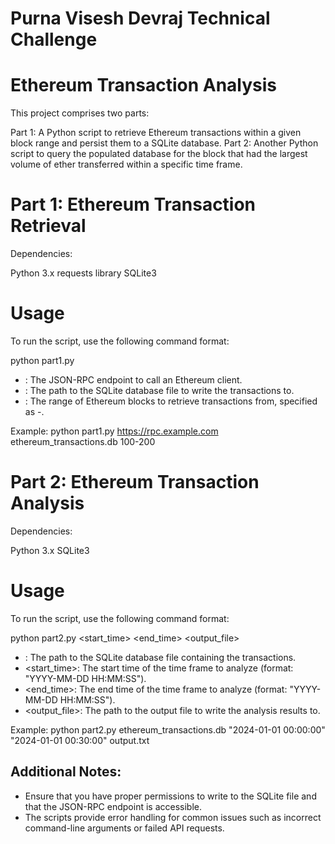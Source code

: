 # Purna Visesh Devraj Technical Challenge

# Ethereum Transaction Analysis

This project comprises two parts:

Part 1: A Python script to retrieve Ethereum transactions within a given block range and persist them to a SQLite database.
Part 2: Another Python script to query the populated database for the block that had the largest volume of ether transferred within a specific time frame.


# Part 1: Ethereum Transaction Retrieval

Dependencies:

Python 3.x
requests library
SQLite3

# Usage

To run the script, use the following command format:

python part1.py <JSON-RPC endpoint> <SQLite file> <block range>

- <JSON-RPC endpoint>: The JSON-RPC endpoint to call an Ethereum client.
- <SQLite file>: The path to the SQLite database file to write the transactions to.
- <block range>: The range of Ethereum blocks to retrieve transactions from, specified as <start>-<end>.

Example: python part1.py https://rpc.example.com ethereum_transactions.db 100-200

# Part 2: Ethereum Transaction Analysis

Dependencies:

Python 3.x
SQLite3

# Usage

To run the script, use the following command format:

python part2.py <SQLite file> <start_time> <end_time> <output_file>

- <SQLite file>: The path to the SQLite database file containing the transactions.
- <start_time>: The start time of the time frame to analyze (format: "YYYY-MM-DD HH:MM:SS").
- <end_time>: The end time of the time frame to analyze (format: "YYYY-MM-DD HH:MM:SS").
- <output_file>: The path to the output file to write the analysis results to.

Example: python part2.py ethereum_transactions.db "2024-01-01 00:00:00" "2024-01-01 00:30:00" output.txt

## Additional Notes:

- Ensure that you have proper permissions to write to the SQLite file and that the JSON-RPC endpoint is accessible.
- The scripts provide error handling for common issues such as incorrect command-line arguments or failed API requests.


